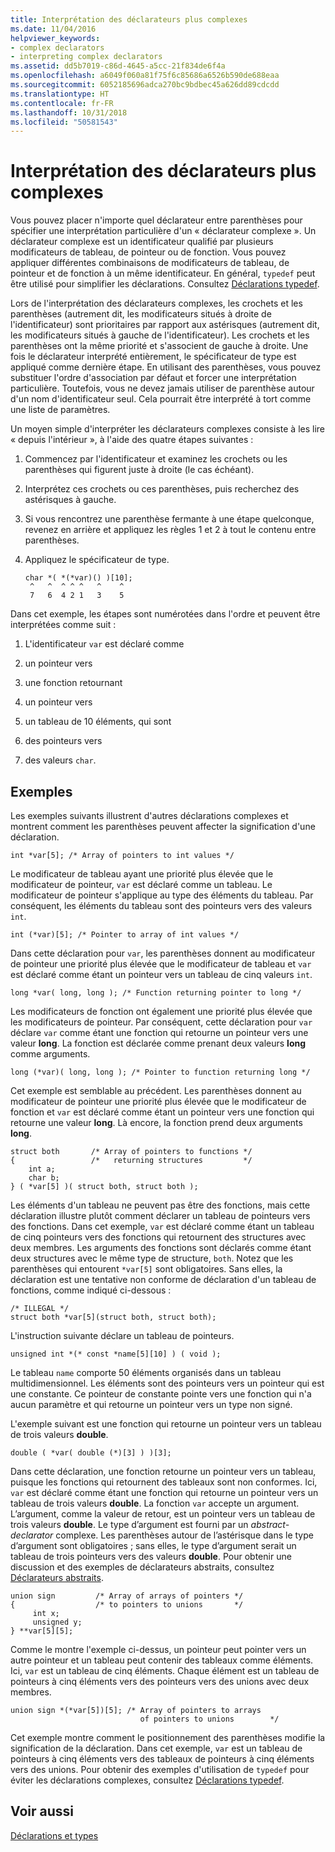 ```yaml
---
title: Interprétation des déclarateurs plus complexes
ms.date: 11/04/2016
helpviewer_keywords:
- complex declarators
- interpreting complex declarators
ms.assetid: dd5b7019-c86d-4645-a5cc-21f834de6f4a
ms.openlocfilehash: a6049f060a81f75f6c85686a6526b590de688eaa
ms.sourcegitcommit: 6052185696adca270bc9bdbec45a626dd89cdcdd
ms.translationtype: HT
ms.contentlocale: fr-FR
ms.lasthandoff: 10/31/2018
ms.locfileid: "50581543"
---
```

# <a name="interpreting-more-complex-declarators"></a>Interprétation des déclarateurs plus complexes

Vous pouvez placer n'importe quel déclarateur entre parenthèses pour spécifier une interprétation particulière d'un « déclarateur complexe ». Un déclarateur complexe est un identificateur qualifié par plusieurs modificateurs de tableau, de pointeur ou de fonction. Vous pouvez appliquer différentes combinaisons de modificateurs de tableau, de pointeur et de fonction à un même identificateur. En général, `typedef` peut être utilisé pour simplifier les déclarations. Consultez [Déclarations typedef](../c-language/typedef-declarations.md).

Lors de l'interprétation des déclarateurs complexes, les crochets et les parenthèses (autrement dit, les modificateurs situés à droite de l'identificateur) sont prioritaires par rapport aux astérisques (autrement dit, les modificateurs situés à gauche de l'identificateur). Les crochets et les parenthèses ont la même priorité et s'associent de gauche à droite. Une fois le déclarateur interprété entièrement, le spécificateur de type est appliqué comme dernière étape. En utilisant des parenthèses, vous pouvez substituer l'ordre d'association par défaut et forcer une interprétation particulière. Toutefois, vous ne devez jamais utiliser de parenthèse autour d'un nom d'identificateur seul. Cela pourrait être interprété à tort comme une liste de paramètres.

Un moyen simple d'interpréter les déclarateurs complexes consiste à les lire « depuis l'intérieur », à l'aide des quatre étapes suivantes :

1. Commencez par l'identificateur et examinez les crochets ou les parenthèses qui figurent juste à droite (le cas échéant).

1. Interprétez ces crochets ou ces parenthèses, puis recherchez des astérisques à gauche.

1. Si vous rencontrez une parenthèse fermante à une étape quelconque, revenez en arrière et appliquez les règles 1 et 2 à tout le contenu entre parenthèses.

1. Appliquez le spécificateur de type.

    ```
    char *( *(*var)() )[10];
     ^   ^  ^ ^ ^   ^    ^
     7   6  4 2 1   3    5
    ```

Dans cet exemple, les étapes sont numérotées dans l'ordre et peuvent être interprétées comme suit :

1. L'identificateur `var` est déclaré comme

1. un pointeur vers

1. une fonction retournant

1. un pointeur vers

1. un tableau de 10 éléments, qui sont

1. des pointeurs vers

1. des valeurs `char`.

## <a name="examples"></a>Exemples

Les exemples suivants illustrent d'autres déclarations complexes et montrent comment les parenthèses peuvent affecter la signification d'une déclaration.

```
int *var[5]; /* Array of pointers to int values */
```

Le modificateur de tableau ayant une priorité plus élevée que le modificateur de pointeur, `var` est déclaré comme un tableau. Le modificateur de pointeur s'applique au type des éléments du tableau. Par conséquent, les éléments du tableau sont des pointeurs vers des valeurs `int`.

```
int (*var)[5]; /* Pointer to array of int values */
```

Dans cette déclaration pour `var`, les parenthèses donnent au modificateur de pointeur une priorité plus élevée que le modificateur de tableau et `var` est déclaré comme étant un pointeur vers un tableau de cinq valeurs `int`.

```
long *var( long, long ); /* Function returning pointer to long */
```

Les modificateurs de fonction ont également une priorité plus élevée que les modificateurs de pointeur. Par conséquent, cette déclaration pour `var` déclare `var` comme étant une fonction qui retourne un pointeur vers une valeur **long**. La fonction est déclarée comme prenant deux valeurs **long** comme arguments.

```
long (*var)( long, long ); /* Pointer to function returning long */
```

Cet exemple est semblable au précédent. Les parenthèses donnent au modificateur de pointeur une priorité plus élevée que le modificateur de fonction et `var` est déclaré comme étant un pointeur vers une fonction qui retourne une valeur **long**. Là encore, la fonction prend deux arguments **long**.

```
struct both       /* Array of pointers to functions */
{                 /*   returning structures         */
    int a;
    char b;
} ( *var[5] )( struct both, struct both );
```

Les éléments d'un tableau ne peuvent pas être des fonctions, mais cette déclaration illustre plutôt comment déclarer un tableau de pointeurs vers des fonctions. Dans cet exemple, `var` est déclaré comme étant un tableau de cinq pointeurs vers des fonctions qui retournent des structures avec deux membres. Les arguments des fonctions sont déclarés comme étant deux structures avec le même type de structure, `both`. Notez que les parenthèses qui entourent `*var[5]` sont obligatoires. Sans elles, la déclaration est une tentative non conforme de déclaration d'un tableau de fonctions, comme indiqué ci-dessous :

```
/* ILLEGAL */
struct both *var[5](struct both, struct both);
```

L'instruction suivante déclare un tableau de pointeurs.

```
unsigned int *(* const *name[5][10] ) ( void );
```

Le tableau `name` comporte 50 éléments organisés dans un tableau multidimensionnel. Les éléments sont des pointeurs vers un pointeur qui est une constante. Ce pointeur de constante pointe vers une fonction qui n'a aucun paramètre et qui retourne un pointeur vers un type non signé.

L'exemple suivant est une fonction qui retourne un pointeur vers un tableau de trois valeurs **double**.

```
double ( *var( double (*)[3] ) )[3];
```

Dans cette déclaration, une fonction retourne un pointeur vers un tableau, puisque les fonctions qui retournent des tableaux sont non conformes. Ici, `var` est déclaré comme étant une fonction qui retourne un pointeur vers un tableau de trois valeurs **double**. La fonction `var` accepte un argument. L’argument, comme la valeur de retour, est un pointeur vers un tableau de trois valeurs **double**. Le type d’argument est fourni par un *abstract-declarator* complexe. Les parenthèses autour de l’astérisque dans le type d’argument sont obligatoires ; sans elles, le type d’argument serait un tableau de trois pointeurs vers des valeurs **double**. Pour obtenir une discussion et des exemples de déclarateurs abstraits, consultez [Déclarateurs abstraits](../c-language/c-abstract-declarators.md).

```
union sign         /* Array of arrays of pointers */
{                  /* to pointers to unions       */
     int x;
     unsigned y;
} **var[5][5];
```

Comme le montre l'exemple ci-dessus, un pointeur peut pointer vers un autre pointeur et un tableau peut contenir des tableaux comme éléments. Ici, `var` est un tableau de cinq éléments. Chaque élément est un tableau de pointeurs à cinq éléments vers des pointeurs vers des unions avec deux membres.

```
union sign *(*var[5])[5]; /* Array of pointers to arrays
                             of pointers to unions        */
```

Cet exemple montre comment le positionnement des parenthèses modifie la signification de la déclaration. Dans cet exemple, `var` est un tableau de pointeurs à cinq éléments vers des tableaux de pointeurs à cinq éléments vers des unions. Pour obtenir des exemples d'utilisation de `typedef` pour éviter les déclarations complexes, consultez [Déclarations typedef](../c-language/typedef-declarations.md).

## <a name="see-also"></a>Voir aussi

[Déclarations et types](../c-language/declarations-and-types.md)
